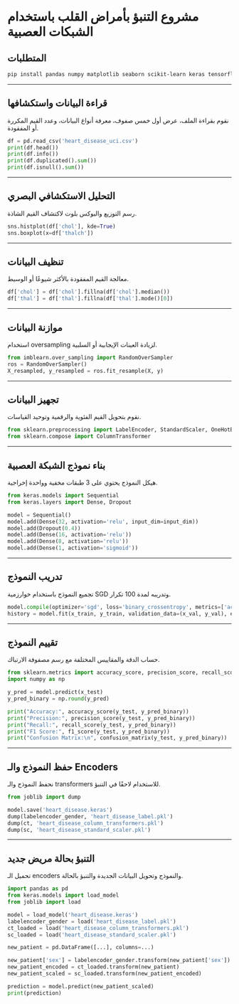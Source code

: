 #  مشروع التنبؤ بأمراض القلب باستخدام الشبكات العصبية

##  المتطلبات

```bash
pip install pandas numpy matplotlib seaborn scikit-learn keras tensorflow imbalanced-learn joblib
```

---

##  قراءة البيانات واستكشافها

نقوم بقراءة الملف، عرض أول خمس صفوف، معرفة أنواع البيانات، وعدد القيم المكررة أو المفقودة.

```python
df = pd.read_csv('heart_disease_uci.csv')
print(df.head())
print(df.info())
print(df.duplicated().sum())
print(df.isnull().sum())
```

---

##  التحليل الاستكشافي البصري

رسم التوزيع والبوكس بلوت لاكتشاف القيم الشاذة.

```python
sns.histplot(df['chol'], kde=True)
sns.boxplot(x=df['thalch'])
```

---

##  تنظيف البيانات

معالجة القيم المفقودة بالأكثر شيوعًا أو الوسيط.

```python
df['chol'] = df['chol'].fillna(df['chol'].median())
df['thal'] = df['thal'].fillna(df['thal'].mode()[0])
```

---

##  موازنة البيانات

استخدام oversampling لزيادة العينات الإيجابية أو السلبية.

```python
from imblearn.over_sampling import RandomOverSampler
ros = RandomOverSampler()
X_resampled, y_resampled = ros.fit_resample(X, y)
```

---

##  تجهيز البيانات

نقوم بتحويل القيم الفئوية والرقمية وتوحيد القياسات.

```python
from sklearn.preprocessing import LabelEncoder, StandardScaler, OneHotEncoder
from sklearn.compose import ColumnTransformer
```

---

##  بناء نموذج الشبكة العصبية

هيكل النموذج يحتوي على 3 طبقات مخفية وواحدة إخراجية.

```python
from keras.models import Sequential
from keras.layers import Dense, Dropout

model = Sequential()
model.add(Dense(32, activation='relu', input_dim=input_dim))
model.add(Dropout(0.4))
model.add(Dense(16, activation='relu'))
model.add(Dense(8, activation='relu'))
model.add(Dense(1, activation='sigmoid'))
```

---

##  تدريب النموذج

تجميع النموذج باستخدام خوارزمية SGD وتدريبه لمدة 100 تكرار.

```python
model.compile(optimizer='sgd', loss='binary_crossentropy', metrics=['accuracy'])
history = model.fit(x_train, y_train, validation_data=(x_val, y_val), epochs=100)
```

---

##  تقييم النموذج

حساب الدقة والمقاييس المختلفة مع رسم مصفوفة الارتباك.

```python
from sklearn.metrics import accuracy_score, precision_score, recall_score, f1_score, confusion_matrix
import numpy as np

y_pred = model.predict(x_test)
y_pred_binary = np.round(y_pred)

print("Accuracy:", accuracy_score(y_test, y_pred_binary))
print("Precision:", precision_score(y_test, y_pred_binary))
print("Recall:", recall_score(y_test, y_pred_binary))
print("F1 Score:", f1_score(y_test, y_pred_binary))
print("Confusion Matrix:\n", confusion_matrix(y_test, y_pred_binary))
```

---

##  حفظ النموذج والـ Encoders

نحفظ النموذج والـ transformers للاستخدام لاحقًا في التنبؤ.

```python
from joblib import dump

model.save('heart_disease.keras')
dump(labelencoder_gender, 'heart_disease_label.pkl')
dump(ct, 'heart_disease_column_transformers.pkl')
dump(sc, 'heart_disease_standard_scaler.pkl')
```

---

##  التنبؤ بحالة مريض جديد

تحميل الـ encoders والنموذج وتحويل البيانات الجديدة والتنبؤ بالحالة.

```python
import pandas as pd
from keras.models import load_model
from joblib import load

model = load_model('heart_disease.keras')
labelencoder_gender = load('heart_disease_label.pkl')
ct_loaded = load('heart_disease_column_transformers.pkl')
sc_loaded = load('heart_disease_standard_scaler.pkl')

new_patient = pd.DataFrame([...], columns=...)

new_patient['sex'] = labelencoder_gender.transform(new_patient['sex'])
new_patient_encoded = ct_loaded.transform(new_patient)
new_patient_scaled = sc_loaded.transform(new_patient_encoded)

prediction = model.predict(new_patient_scaled)
print(prediction)
```
